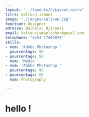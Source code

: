 ```yaml
---
layout: "../layouts/CvLayout.astro"
titre: kaltoun ismael
image: "./images/kaltoun.jpg"
fonction: Designer
adresse: Balbala, Djibouti
email: kaltounismaeldaher@gmail.com
telephone: "+253 77440078"
skills:
- nom: 'Adobe Photoshop '
  pourcentage: 90
- pourcentage: 50
  nom: 'Media '
- nom: 'Adobe Photoshop '
  pourcentage: 90
- pourcentage: 80
  nom: Photography

---
```

# hello !